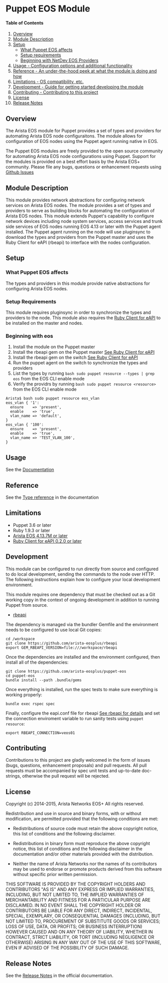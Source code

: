 # Puppet EOS Module

#### Table of Contents

1. [Overview](#overview)
2. [Module Description](#module-description)
3. [Setup](#setup)
    * [What Puppet EOS affects](#what-puppet-eos-affects)
    * [Setup requirements](#setup-requirements)
    * [Beginning with NetDev EOS Providers](#beginning-eos)
4. [Usage - Configuration options and additional functionality](#usage)
5. [Reference - An under-the-hood peek at what the module is doing and how](#reference)
6. [Limitations - OS compatibility, etc.](#limitations)
7. [Development - Guide for getting started developing the module](#development)
8. [Contributing - Contributing to this project](#contributing)
9. [License](#license)
10. [Release Notes](#release-notes)


## Overview

The Arista EOS module for Puppet provides a set of types and providers for
automating Arista EOS node configuraitons.  The module allows for configuration
of EOS nodes using the Puppet agent running native in EOS.

The Puppet EOS modules are freely provided to the open source community for
automating Arista EOS node configurations using Puppet.  Support for the
modules is provided on a best effort basis by the Arista EOS+ community.
Please file any bugs, questions or enhancement requests using [Github
Issues](http://github.com/arista-eosplus/puppet-eos/issues)

## Module Description

This module provides network abstractions for configuring network services on
Arista EOS nodes.  The module provides a set of types and providers to serve as
building blocks for automating the configuration of Arista EOS nodes.  This
module extends Puppet's capability to configure network devices including node
system services, access services and trunk side services of EOS nodes running
EOS 4.13 or later with the Puppet agent installed.  The Puppet agent running on
the node will use pluginsync to download the types and providers from the Puppet
master and uses the Ruby Client for eAPI (rbeapi) to interface with the nodes
configuration.

## Setup

### What Puppet EOS affects

The types and providers in this module provide native abstractions for
configuring Arista EOS nodes.

### Setup Requirements

This module requires pluginsync in order to synchronize the types and providers
to the node.  This module also requires the [Ruby Client for eAPI](rbeapi) to
be installed on the master and nodes.

### Beginning with eos

 1. Install the module on the Puppet master
 2. Install the rbeapi gem on the Puppet master [See Ruby Client for eAPI](rbeapi)
 3. Install the rbeapi gem on the switch [See Ruby Client for eAPI](rbeapi)
 4. Run the puppet agent on the switch to synchronize the types and providers
 5. List the types by running `bash sudo puppet resource --types | grep eos`
    from the EOS CLI enable mode
 6. Verify the providrs by running `bash sudo puppet resource <resource>` from 
    the EOS CLI enable mode

```
Arista$ bash sudo puppet resource eos_vlan
eos_vlan { '1':
  ensure    => 'present',
  enable    => 'true',
  vlan_name => 'default',
}
eos_vlan { '100':
  ensure    => 'present',
  enable    => 'true',
  vlan_name => 'TEST_VLAN_100',
}
```

## Usage

See the [Documentation](http://puppet-eos.readthedocs.org/en/master/)

## Reference

See the [Type reference](http://puppet-eos.readthedocs.org/en/master/types.html) in the documentation

## Limitations
* Puppet 3.6 or later
* Ruby 1.9.3 or later
* [Arista EOS 4.13.7M or later](arista)
* [Ruby Client for eAPI 0.2.0 or later](rbeapi)

## Development

This module can be configured to run directly from source and configured to do
local development, sending the commands to the node over HTTP.  The following
instructions explain how to configure your local development environment.

This module requires one dependency that must be checked out as a Git working
copy in the context of ongoing development in addition to running Puppet from
source.

 * [rbeapi][rbeapi]

The dependency is managed via the bundler Gemfile and the environment needs to
be configured to use local Git copies:

    cd /workspace
    git clone https://github.com/arista-eosplus/rbeapi
    export GEM_RBEAPI_VERSION=file:///workspace/rbeapi

Once the dependencies are installed and the environment configured, then
install all of the dependencies:

    git clone https://github.com/arista-eosplus/puppet-eos
    cd puppet-eos
    bundle install --path .bundle/gems

Once everything is installed, run the spec tests to make sure everything is
working properly:

    bundle exec rspec spec

Finally, configure the eapi.conf file for rbeapi [See rbeapi for
details][rbeapi] and set the connection enviroment variable to run sanity tests
using `puppet resource`:

    export RBEAPI_CONNECTION=veos01

## Contributing

Contributions to this project are gladly welcomed in the form of issues (bugs,
questions, enhancement proposals) and pull requests.  All pull requests must be
accompanied by spec unit tests and up-to-date doc-strings, otherwise the pull
request will be rejected.

## License
Copyright (c) 2014-2015, Arista Networks EOS+
All rights reserved.

Redistribution and use in source and binary forms, with or without
modification, are permitted provided that the following conditions are met:

* Redistributions of source code must retain the above copyright notice, this
  list of conditions and the following disclaimer.

* Redistributions in binary form must reproduce the above copyright notice,
  this list of conditions and the following disclaimer in the documentation
  and/or other materials provided with the distribution.

* Neither the name of Arista Networks nor the names of its
  contributors may be used to endorse or promote products derived from
  this software without specific prior written permission.

THIS SOFTWARE IS PROVIDED BY THE COPYRIGHT HOLDERS AND CONTRIBUTORS "AS IS"
AND ANY EXPRESS OR IMPLIED WARRANTIES, INCLUDING, BUT NOT LIMITED TO, THE
IMPLIED WARRANTIES OF MERCHANTABILITY AND FITNESS FOR A PARTICULAR PURPOSE ARE
DISCLAIMED. IN NO EVENT SHALL THE COPYRIGHT HOLDER OR CONTRIBUTORS BE LIABLE
FOR ANY DIRECT, INDIRECT, INCIDENTAL, SPECIAL, EXEMPLARY, OR CONSEQUENTIAL
DAMAGES (INCLUDING, BUT NOT LIMITED TO, PROCUREMENT OF SUBSTITUTE GOODS OR
SERVICES; LOSS OF USE, DATA, OR PROFITS; OR BUSINESS INTERRUPTION) HOWEVER
CAUSED AND ON ANY THEORY OF LIABILITY, WHETHER IN CONTRACT, STRICT LIABILITY,
OR TORT (INCLUDING NEGLIGENCE OR OTHERWISE) ARISING IN ANY WAY OUT OF THE USE
OF THIS SOFTWARE, EVEN IF ADVISED OF THE POSSIBILITY OF SUCH DAMAGE.

## Release Notes

See the [Release Notes](http://puppet-eos.readthedocs.org/en/master/release-notes.html)
in the official documentation.


[rbeapi]: https://github.com/arista-eosplus/rbeapi
[arista]: http://www.arista.com


